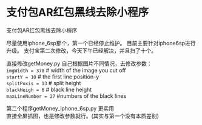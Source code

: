 # 支付包AR红包黑线去除小程序
支付包AR红包黑线去除小程序

尽量使用iphone_6sp那个，第一个已经停止维护。
目前主要针对iphone6sp进行升级。
支付宝第二次修改，今天下午已经解决，并且扫了十个。

直接修改getMoney.py
自己根据图片不同情况，去修改参数：  
`imgWidth = 370` # width of the image you cut off  
`startY = 10` # the first line position-y  
`splitPoxis = 13` # split height  
`blackHeigh = 6` # black line height  
`maxLineNumber = 27`  #numbers of the black lines

第二个程序getMoney_iphone_6sp.py 更实用  
直接全屏抓图，也是修改参数就行。(其实与第一个没有本质差别)  
